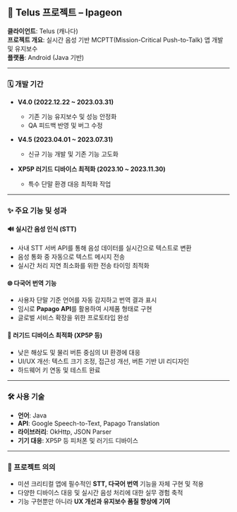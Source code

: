 ## 📡 Telus 프로젝트 – Ipageon

**클라이언트**: Telus (캐나다)  
**프로젝트 개요**: 실시간 음성 기반 MCPTT(Mission-Critical Push-to-Talk) 앱 개발 및 유지보수  
**플랫폼**: Android (Java 기반)  

---

### 🗓️ 개발 기간

- **V4.0 (2022.12.22 ~ 2023.03.31)**  
  - 기존 기능 유지보수 및 성능 안정화
  - QA 피드백 반영 및 버그 수정

- **V4.5 (2023.04.01 ~ 2023.07.31)**  
  - 신규 기능 개발 및 기존 기능 고도화

- **XP5P 러기드 디바이스 최적화 (2023.10 ~ 2023.11.30)**  
  - 특수 단말 환경 대응 최적화 작업

---

### ✨ 주요 기능 및 성과

#### 🔊 실시간 음성 인식 (STT)
- 사내 STT 서버 API를 통해 음성 데이터를 실시간으로 텍스트로 변환
- 음성 통화 중 자동으로 텍스트 메시지 전송
- 실시간 처리 지연 최소화를 위한 전송 타이밍 최적화

#### 🌐 다국어 번역 기능
- 사용자 단말 기준 언어를 자동 감지하고 번역 결과 표시
- 임시로 **Papago API**를 활용하여 시제품 형태로 구현
- 글로벌 서비스 확장을 위한 프로토타입 완성

#### 📱 러기드 디바이스 최적화 (XP5P 등)
- 낮은 해상도 및 물리 버튼 중심의 UI 환경에 대응
- UI/UX 개선: 텍스트 크기 조정, 접근성 개선, 버튼 기반 UI 리디자인
- 하드웨어 키 연동 및 테스트 완료

---

### 🛠 사용 기술

- **언어**: Java
- **API**: Google Speech-to-Text, Papago Translation
- **라이브러리**: OkHttp, JSON Parser
- **기기 대응**: XP5P 등 피처폰 및 러기드 디바이스

---

### 📌 프로젝트 의의

- 미션 크리티컬 앱에 필수적인 **STT, 다국어 번역** 기능을 자체 구현 및 적용
- 다양한 디바이스 대응 및 실시간 음성 처리에 대한 실무 경험 축적
- 기능 구현뿐만 아니라 **UX 개선과 유지보수 품질 향상에 기여**
